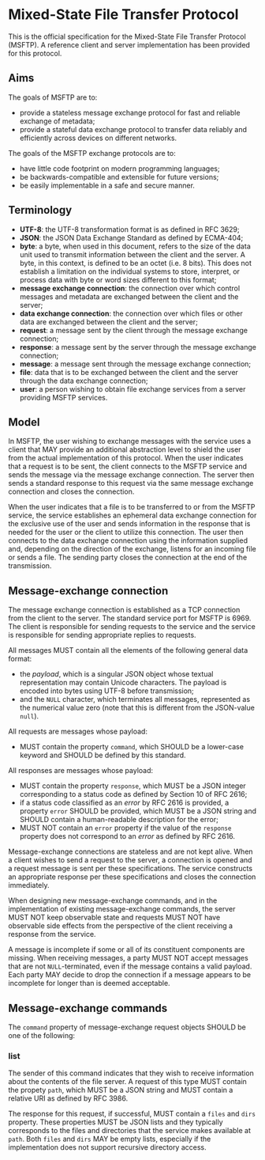 Mixed-State File Transfer Protocol
==================================

This is the official specification for the Mixed-State File Transfer Protocol (MSFTP). A reference client and server implementation has been provided for this protocol.

Aims
----

The goals of MSFTP are to:

* provide a stateless message exchange protocol for fast and reliable exchange of metadata;
* provide a stateful data exchange protocol to transfer data reliably and efficiently across devices on different networks.

The goals of the MSFTP exchange protocols are to:
* have little code footprint on modern programming languages;
* be backwards-compatible and extensible for future versions;
* be easily implementable in a safe and secure manner.

Terminology
-----------

* **UTF-8**: the UTF-8 transformation format is as defined in RFC 3629;
* **JSON**: the JSON Data Exchange Standard as defined by ECMA-404;
* **byte**: a byte, when used in this document, refers to the size of the data unit used to transmit information between the client and the server. A byte, in this context, is defined to be an octet (i.e. 8 bits). This does not establish a limitation on the individual systems to store, interpret, or process data with byte or word sizes different to this format;
* **message exchange connection**: the connection over which control messages and metadata are exchanged between the client and the server;
* **data exchange connection**: the connection over which files or other data are exchanged between the client and the server;
* **request**: a message sent by the client through the message exchange connection;
* **response**: a message sent by the server through the message exchange connection;
* **message**: a message sent through the message exchange connection;
* **file**: data that is to be exchanged between the client and the server through the data exchange connection;
* **user**: a person wishing to obtain file exchange services from a server providing MSFTP services.

Model
-----

In MSFTP, the user wishing to exchange messages with the service uses a client that MAY provide an additional abstraction level to shield the user from the actual implementation of this protocol. When the user indicates that a request is to be sent, the client connects to the MSFTP service and sends the message via the message exchange connection. The server then sends a standard response to this request via the same message exchange connection and closes the connection.

When the user indicates that a file is to be transferred to or from the MSFTP service, the service establishes an ephemeral data exchange connection for the exclusive use of the user and sends information in the response that is needed for the user or the client to utilize this connection. The user then connects to the data exchange connection using the information supplied and, depending on the direction of the exchange, listens for an incoming file or sends a file. The sending party closes the connection at the end of the transmission.

Message-exchange connection
---------------------------

The message exchange connection is established as a TCP connection from the client to the server. The standard service port for MSFTP is 6969. The client is responsible for sending requests to the service and the service is responsible for sending appropriate replies to requests.

All messages MUST contain all the elements of the following general data format:
* the *payload*, which is a singular JSON object whose textual representation may contain Unicode characters. The payload is encoded into bytes using UTF-8 before transmission;
* and the ``NULL`` character, which terminates all messages, represented as the numerical value zero (note that this is different from the JSON-value ``null``).

All requests are messages whose payload:
* MUST contain the property ``command``, which SHOULD be a lower-case keyword and SHOULD be defined by this standard.

All responses are messages whose payload:
* MUST contain the property ``response``, which MUST be a JSON integer corresponding to a status code as defined by Section 10 of RFC 2616;
* if a status code classified as an *error* by RFC 2616 is provided, a property ``error`` SHOULD be provided, which MUST be a JSON string and SHOULD contain a human-readable description for the error;
* MUST NOT contain an ``error`` property if the value of the ``response`` property does not correspond to an *error* as defined by RFC 2616.

Message-exchange connections are stateless and are not kept alive. When a client wishes to send a request to the server, a connection is opened and a request message is sent per these specifications. The service constructs an appropriate response per these specifications and closes the connection immediately.

When designing new message-exchange commands, and in the implementation of existing message-exchange commands, the server MUST NOT keep observable state and requests MUST NOT have observable side effects from the perspective of the client receiving a response from the service.

A message is incomplete if some or all of its constituent components are missing. When receiving messages, a party MUST NOT accept messages that are not ``NULL``-terminated, even if the message contains a valid payload. Each party MAY decide to drop the connection if a message appears to be incomplete for longer than is deemed acceptable.

Message-exchange commands
-------------------------

The ``command`` property of message-exchange request objects SHOULD be one of the following:

### list

The sender of this command indicates that they wish to receive information about the contents of the file server. A request of this type MUST contain the propety ``path``, which MUST be a JSON string and MUST contain a relative URI as defined by RFC 3986.

The response for this request, if successful, MUST contain a ``files`` and ``dirs`` property. These properties MUST be JSON lists and they typically corresponds to the files and directories that the service makes available at ``path``. Both ``files`` and ``dirs`` MAY be empty lists, especially if the implementation does not support recursive directory access.
